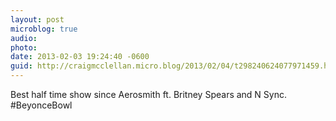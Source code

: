 ```yaml
---
layout: post
microblog: true
audio: 
photo: 
date: 2013-02-03 19:24:40 -0600
guid: http://craigmcclellan.micro.blog/2013/02/04/t298240624077971459.html
---
```

Best half time show since Aerosmith ft. Britney Spears and N Sync. #BeyonceBowl
